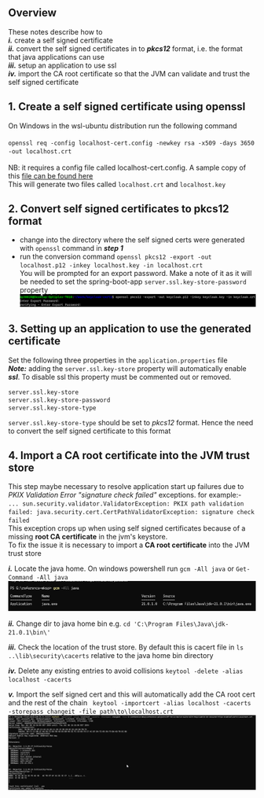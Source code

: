 ## Overview
These notes describe how to <br/>
  ***i.***   create a self signed certificate<br/>
  ***ii.***  convert the self signed certificates in to ***pkcs12*** format, i.e. the format that java applications can use <br/>
  ***iii.*** setup an application to use ssl <br/>
  ***iv.*** import the CA root certificate so that the JVM can validate and trust the self signed certificate

## 1. Create a self signed certificate	using openssl
On Windows in the wsl-ubuntu distribution run the following command<br/>
<br/>
`openssl req -config localhost-cert.config -newkey rsa -x509 -days 3650 -out localhost.crt`<br/>
<br/>
NB: it requires a config file called localhost-cert.config. A sample copy of this [file can be found here](./localhost-cert.config)<br/>
This will generate two files called `localhost.crt` and `localhost.key`

   
## 2. Convert self signed certificates to pkcs12 format
  - change into the directory where the self signed certs were generated with `openssl` command in ***step 1***
  - run the conversion command `openssl pkcs12 -export -out localhost.p12 -inkey localhost.key -in localhost.crt`<br/>
  You will be prompted for an export password. Make a note of it as it will be needed to set the spring-boot-app `server.ssl.key-store-password` property<br/>
  ![Converting to pkcs12](./images/01-convert-to-pkcs12.png)
  
## 3. Setting up an application to use the generated certificate
Set the following three properties in the `application.properties` file<br/>
***Note:*** adding the `server.ssl.key-store` property will automatically enable ***ssl***. To disable ssl this property must be commented out or removed.<br/>
```
server.ssl.key-store
server.ssl.key-store-password
server.ssl.key-store-type
```
`server.ssl.key-store-type` should be set to *pkcs12* format. Hence the need to convert the self signed certificate to this format

## 4. Import a CA root certificate into the JVM trust store
This step maybe necessary to resolve application start up failures due to *PKIX Validation Error "signature check failed"* exceptions. for example:- <br/>
`... sun.security.validator.ValidatorException: PKIX path validation failed: java.security.cert.CertPathValidatorException: signature check failed`<br/>
This exception crops up when using self signed certificates because of a missing **root CA certificate** in the jvm's keystore.<br/>
To fix the issue it is necessary to import a **CA root certificate** into the JVM trust store<br/>

  ***i.*** Locate the java home. On windows powershell run `gcm -All java` or `Get-Command -All java`
![02-java-home-location](./images/02-java-home-location.png)

  ***ii.*** Change dir to java home bin e.g. `cd 'C:\Program Files\Java\jdk-21.0.1\bin\'`

  ***iii.*** Check the location of the trust store. By default this is cacert file in `ls ..\lib\security\cacerts` relative to the java home bin directory

  ***iv.*** Delete any existing entries to avoid collisions `keytool -delete -alias localhost -cacerts`

  ***v.*** Import the self signed cert and this will automatically add the CA root cert and the rest of the chain
` keytool -importcert -alias localhost -cacerts -storepass changeit -file path\to\localhost.crt`
![03-import-cert](./images/03-import-cert.png)


